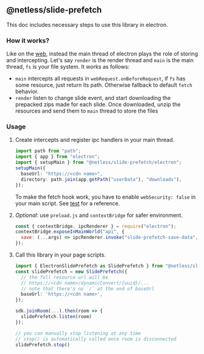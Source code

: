 ## @netless/slide-prefetch

This doc includes necessary steps to use this library in electron.

### How it works?

Like on the [web], instead the main thread of electron plays the role of
storing and intercepting. Let's say `render` is the render thread and
`main` is the main thread, `fs` is your file system. It works as follows:

- `main` intercepts all requests in `webRequest.onBeforeRequest`, if `fs` has some resource,
  just return its path. Otherwise fallback to default `fetch` behavior.
- `render` listen to change slide event, and start downloading the prepacked zips
  made for each slide. Once downloaded, unzip the resources and send them to
  `main` thread to store the files

### Usage

1. Create intercepts and register ipc handlers in your main thread.

   ```ts
   import path from "path";
   import { app } from "electron";
   import { setupMain } from "@netless/slide-prefetch/electron";
   setupMain({
     baseUrl: "https://<cdn name>",
     directory: path.join(app.getPath("userData"), "downloads"),
   });
   ```

   To make the fetch hook work, you have to enable `webSecurity: false` in your
   main script. See [test](../test/main.js) for a reference.

2. _Optional_: use `preload.js` and `contextBridge` for safer environment.

   ```js
   const { contextBridge, ipcRenderer } = require("electron");
   contextBridge.exposeInMainWorld("api", {
     save: (...args) => ipcRenderer.invoke("slide-prefetch-save-data", ...args),
   });
   ```

3. Call this library in your page scripts.

   ```ts
   import { ElectronSlidePrefetch as SlidePrefetch } from "@netless/slide-prefetch";
   const slidePrefetch = new SlidePrefetch({
     // the full resource url will be
     // https://<cdn name>/dynamicConvert/{uuid}/...
     // note that there's no `/` at the end of baseUrl
     baseUrl: 'https://<cdn name>',
   });

   sdk.joinRoom(...).then(room => {
     slidePrefetch.listen(room)
   });

   // you can manually stop listening at any time
   // stop() is automatically called once room is disconnected
   slidePrefetch.stop()
   ```

[web]: ./Web.md
